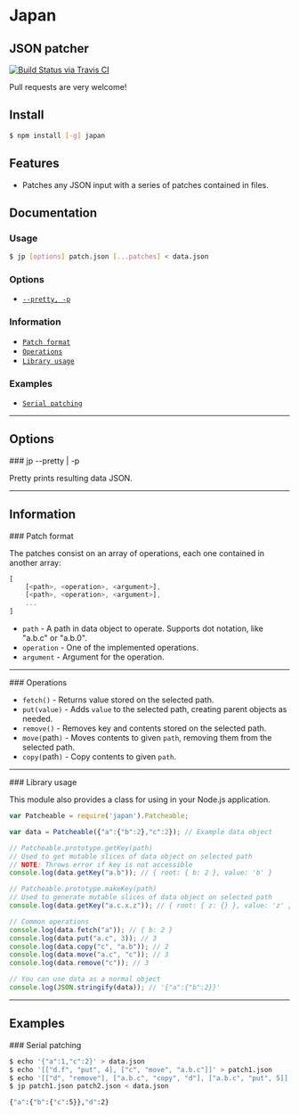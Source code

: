 # Japan
## JSON patcher 

[![Build Status via Travis CI](https://travis-ci.org/aynik/japan.svg?branch=master)](https://travis-ci.org/aynik/japan)

Pull requests are very welcome!

## Install 

```bash
$ npm install [-g] japan
```

## Features

- Patches any JSON input with a series of patches contained in files.

## Documentation

### Usage

```bash
$ jp [options] patch.json [...patches] < data.json
```

### Options

* [`--pretty, -p`](#pretty)

### Information

* [`Patch format`](#patch-format)
* [`Operations`](#operations)
* [`Library usage`](#library-usage)

### Examples

* [`Serial patching`](#serial)

---

## Options

<a name="pretty" />
### jp --pretty | -p

Pretty prints resulting data JSON.

---

## Information

<a name="patch-format" />
### Patch format

The patches consist on an array of operations, each one contained in another array:

```js
[
    [<path>, <operation>, <argument>],    
    [<path>, <operation>, <argument>],    
    ...
] 
```
* `path` - A path in data object to operate. Supports dot notation, like "a.b.c" or "a.b.0".
* `operation` - One of the implemented operations.
* `argument` - Argument for the operation.

---

<a name="operations" />
### Operations

* `fetch()` - Returns value stored on the selected path.
* `put(value)` - Adds `value` to the selected path, creating parent objects as needed.
* `remove()` - Removes key and contents stored on the selected path.
* `move(`path`)` - Moves contents to given `path`, removing them from the selected path.
* `copy(`path`)` - Copy contents to given `path`.

---

<a name="library-usage" />
### Library usage

This module also provides a class for using in your Node.js application.

```js
var Patcheable = require('japan').Patcheable;

var data = Patcheable({"a":{"b":2},"c":2}); // Example data object

// Patcheable.prototype.getKey(path)
// Used to get mutable slices of data object on selected path
// NOTE: Throws error if key is not accessible
console.log(data.getKey("a.b")); // { root: { b: 2 }, value: 'b' } 

// Patcheable.prototype.makeKey(path)
// Used to generate mutable slices of data object on selected path
console.log(data.getKey("a.c.x.z")); // { root: { z: {} }, value: 'z' } 

// Common operations
console.log(data.fetch("a")); // { b: 2 }
console.log(data.put("a.c", 3)); // 3
console.log(data.copy("c", "a.b")); // 2
console.log(data.move("a.c", "c")); // 3
console.log(data.remove("c")); // 3

// You can use data as a normal object
console.log(JSON.stringify(data)); // '{"a":{"b":2}}'
```

---

## Examples

<a name="serial" />
### Serial patching

```bash
$ echo '{"a":1,"c":2}' > data.json
$ echo '[["d.f", "put", 4], ["c", "move", "a.b.c"]]' > patch1.json
$ echo '[["d", "remove"], ["a.b.c", "copy", "d"], ["a.b.c", "put", 5]]' > patch2.json
$ jp patch1.json patch2.json < data.json

{"a":{"b":{"c":5}},"d":2}
```
